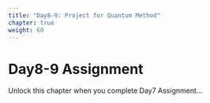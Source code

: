 ```yaml
---
title: "Day8-9: Project for Quantum Method"
chapter: true
weight: 60
---
```


# Day8-9 Assignment

Unlock this chapter when you complete Day7 Assignment...